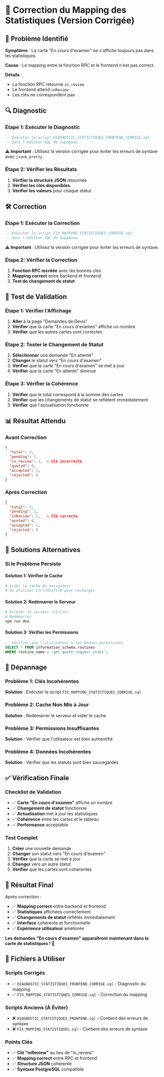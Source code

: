 # 🔧 Correction du Mapping des Statistiques (Version Corrigée)

## 🚨 Problème Identifié

**Symptôme** : La carte "En cours d'examen" ne s'affiche toujours pas dans les statistiques.

**Cause** : Le mapping entre la fonction RPC et le frontend n'est pas correct.

**Détails** :
- La fonction RPC retourne `in_review` 
- Le frontend attend `inReview`
- Les clés ne correspondent pas

## 🔍 Diagnostic

### Étape 1: Exécuter le Diagnostic
```sql
-- Exécuter le script DIAGNOSTIC_STATISTIQUES_FRONTEND_CORRIGE.sql
-- dans l'éditeur SQL de Supabase
```

**⚠️ Important** : Utilisez la version corrigée pour éviter les erreurs de syntaxe avec `jsonb_pretty`.

### Étape 2: Vérifier les Résultats
1. **Vérifier la structure JSON** retournée
2. **Vérifier les clés disponibles**
3. **Vérifier les valeurs** pour chaque statut

## 🛠️ Correction

### Étape 1: Exécuter la Correction
```sql
-- Exécuter le script FIX_MAPPING_STATISTIQUES_CORRIGE.sql
-- dans l'éditeur SQL de Supabase
```

**⚠️ Important** : Utilisez la version corrigée pour éviter les erreurs de syntaxe.

### Étape 2: Vérifier la Correction
1. **Fonction RPC recréée** avec les bonnes clés
2. **Mapping correct** entre backend et frontend
3. **Test de changement de statut**

## 🚀 Test de Validation

### Étape 1: Vérifier l'Affichage
1. **Aller** à la page "Demandes de Devis"
2. **Vérifier** que la carte "En cours d'examen" affiche un nombre
3. **Vérifier** que les autres cartes sont correctes

### Étape 2: Tester le Changement de Statut
1. **Sélectionner** une demande "En attente"
2. **Changer** le statut vers "En cours d'examen"
3. **Vérifier** que la carte "En cours d'examen" se met à jour
4. **Vérifier** que la carte "En attente" diminue

### Étape 3: Vérifier la Cohérence
1. **Vérifier** que le total correspond à la somme des cartes
2. **Vérifier** que les changements de statut se reflètent immédiatement
3. **Vérifier** que l'actualisation fonctionne

## 📊 Résultat Attendu

### **Avant Correction**
```json
{
  "total": 3,
  "pending": 1,
  "in_review": 1,  ← Clé incorrecte
  "quoted": 0,
  "accepted": 1,
  "rejected": 0
}
```

### **Après Correction**
```json
{
  "total": 3,
  "pending": 1,
  "inReview": 1,   ← Clé correcte
  "quoted": 0,
  "accepted": 1,
  "rejected": 0
}
```

## 🔧 Solutions Alternatives

### Si le Problème Persiste

#### Solution 1: Vérifier le Cache
```bash
# Vider le cache du navigateur
# Ou utiliser Ctrl+Shift+R pour recharger
```

#### Solution 2: Redémarrer le Serveur
```bash
# Arrêter le serveur (Ctrl+C)
# Redémarrer
npm run dev
```

#### Solution 3: Vérifier les Permissions
```sql
-- Vérifier que l'utilisateur a les bonnes permissions
SELECT * FROM information_schema.routines 
WHERE routine_name = 'get_quote_request_stats';
```

## 🚨 Dépannage

### Problème 1: Clés Incohérentes
**Solution** : Exécuter le script `FIX_MAPPING_STATISTIQUES_CORRIGE.sql`

### Problème 2: Cache Non Mis à Jour
**Solution** : Redémarrer le serveur et vider le cache

### Problème 3: Permissions Insuffisantes
**Solution** : Vérifier que l'utilisateur est bien authentifié

### Problème 4: Données Incohérentes
**Solution** : Vérifier que les statuts sont bien sauvegardés

## ✅ Vérification Finale

### Checklist de Validation
- ✅ **Carte "En cours d'examen"** affiche un nombre
- ✅ **Changement de statut** fonctionne
- ✅ **Actualisation** met à jour les statistiques
- ✅ **Cohérence** entre les cartes et le tableau
- ✅ **Performance** acceptable

### Test Complet
1. **Créer** une nouvelle demande
2. **Changer** son statut vers "En cours d'examen"
3. **Vérifier** que la carte se met à jour
4. **Changer** vers un autre statut
5. **Vérifier** que les cartes sont cohérentes

## 🎯 Résultat Final

Après correction :
- ✅ **Mapping correct** entre backend et frontend
- ✅ **Statistiques** affichées correctement
- ✅ **Changements de statut** reflétés immédiatement
- ✅ **Interface** cohérente et fonctionnelle
- ✅ **Expérience utilisateur** améliorée

**Les demandes "En cours d'examen" apparaîtront maintenant dans la carte de statistiques !** 🎉

## 📝 Fichiers à Utiliser

### Scripts Corrigés
- ✅ `DIAGNOSTIC_STATISTIQUES_FRONTEND_CORRIGE.sql` - Diagnostic du mapping
- ✅ `FIX_MAPPING_STATISTIQUES_CORRIGE.sql` - Correction du mapping

### Scripts Anciens (À Éviter)
- ❌ `DIAGNOSTIC_STATISTIQUES_FRONTEND.sql` - Contient des erreurs de syntaxe
- ❌ `FIX_MAPPING_STATISTIQUES.sql` - Contient des erreurs de syntaxe

### Points Clés
- ✅ **Clé "inReview"** au lieu de "in_review"
- ✅ **Mapping correct** entre RPC et frontend
- ✅ **Structure JSON** cohérente
- ✅ **Syntaxe PostgreSQL** compatible
